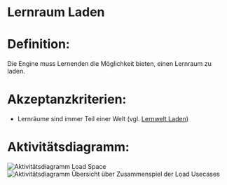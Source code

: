 # Lernraum Laden


# Definition:

Die Engine muss Lernenden die Möglichkeit bieten, einen Lernraum zu laden.

# Akzeptanzkriterien:

- Lernräume sind immer Teil einer Welt (vgl. [Lernwelt Laden](ELG0005.md))

# Aktivitätsdiagramm:

![Aktivitätsdiagramm Load Space](imageEngineLoadSpace.png)
![Aktivitätsdiagramm Übersicht über Zusammenspiel der Load Usecases](imageEngineLoadWorldOverview.png)